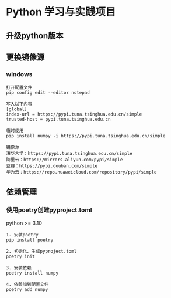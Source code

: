 # Python 学习与实践项目


## 升级python版本


## 更换镜像源
### windows
```
打开配置文件
pip config edit --editor notepad

写入以下内容
[global]
index-url = https://pypi.tuna.tsinghua.edu.cn/simple
trusted-host = pypi.tuna.tsinghua.edu.cn

临时使用
pip install numpy -i https://pypi.tuna.tsinghua.edu.cn/simple

镜像源
清华大学：https://pypi.tuna.tsinghua.edu.cn/simple
阿里云：https://mirrors.aliyun.com/pypi/simple
豆瓣：https://pypi.douban.com/simple
华为云：https://repo.huaweicloud.com/repository/pypi/simple

```

## 依赖管理

### 使用poetry创建pyproject.toml
python >= 3.10
```
1. 安装poetry
pip install poetry

2. 初始化、生成pyproject.toml
poetry init

3. 安装依赖
poetry install numpy

4. 依赖加到配置文件
poetry add numpy
```
